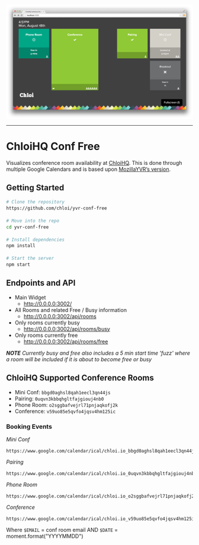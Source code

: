 [![Screenshot of the ChloiHQ conf free display.](preview.png)](https://github.com/chloi/yvr-conf-free)

***

# ChloiHQ Conf Free

Visualizes conference room availability at [ChloiHQ](http://chloi.io). This is done through multiple Google Calendars and is based upon [MozillaYVR’s version](https://yvr-conf.paas.allizom.org/).

## Getting Started

```sh
# Clone the repository
https://github.com/chloi/yvr-conf-free

# Move into the repo
cd yvr-conf-free

# Install dependencies
npm install

# Start the server
npm start
```

## Endpoints and API

* Main Widget
  * http://0.0.0.0:3002/
* All Rooms and related Free / Busy information
  * http://0.0.0.0:3002/api/rooms
* Only rooms currently busy
  * http://0.0.0.0:3002/api/rooms/busy
* Only rooms currently free
  * http://0.0.0.0:3002/api/rooms/free

_**NOTE** Currently busy and free also includes a 5 min start time 'fuzz' where a room will be included if it is about to become free or busy_

## ChloiHQ Supported Conference Rooms

* Mini Conf: `bbgd0aghsl8qah1eecl3qn44js`
* Pairing: `0uqvn3kbbqhgltfajgiouj4nb0`
* Phone Room: `o2sggbafvejrl71pnjaqkofj2k`
* Conference: `v59uo85e5qvfo4jqsv4hm125ic`

### Booking Events

_Mini Conf_

```
https://www.google.com/calendar/ical/chloi.io_bbgd0aghsl8qah1eecl3qn44js%40group.calendar.google.com/public/basic.ics
```

_Pairing_

```
https://www.google.com/calendar/ical/chloi.io_0uqvn3kbbqhgltfajgiouj4nb0%40group.calendar.google.com/public/basic.ics
```

_Phone Room_

```
https://www.google.com/calendar/ical/chloi.io_o2sggbafvejrl71pnjaqkofj2k%40group.calendar.google.com/public/basic.ics
```

_Conference_

```
https://www.google.com/calendar/ical/chloi.io_v59uo85e5qvfo4jqsv4hm125ic%40group.calendar.google.com/public/basic.ics
```

Where `$EMAIL` = conf room email AND `$DATE` = moment.format("YYYYMMDD")

<!--
Deployment at Mozilla YVR
=============

*This will only apply for folks that have Mozilla LDAP accounts*

To deploy to the Mozilla PaaS, you will first need to be a member of the YVR group. If you're not, feel free to ping cturra for access.
With access (and the stackato client), run the following commands to login and join the group:

```
  stackato target api.paas.allizom.org
  stackato login <email>
  stackato group yvr
```

From this point, you can deploy normally :)
-->
